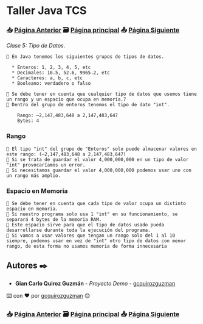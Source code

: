 # Taller Java TCS
### 📥 [Página Anterior](https://github.com/gcquirozguzman/java-tcs-202001/tree/UEAAA00001) 🗃️ [Página principal](https://github.com/gcquirozguzman/java-tcs-202001) 📤 [Página Siguiente](https://github.com/gcquirozguzman/java-tcs-202001/tree/TDDE100001)

_Clase 5: Tipo de Datos._

```
📢 En Java tenemos los siguientes grupos de tipos de datos.

  * Enteros: 1, 2, 3, 4, 5, etc
  * Decimales: 10.5, 52.6, 9965.2, etc
  * Caracteres: a, b, c, etc
  * Booleano: verdadero o falso
```

```
📢 Se debe tener en cuenta que cualquier tipo de datos que usemos tiene un rango y un espacio que ocupa en memoria.7
📢 Dentro del grupo de enteros tenemos el tipo de dato "int". 

    Rango: –2,147,483,648 a 2,147,483,647
    Bytes: 4

```

### Rango

```
📢 El tipo "int" del grupo de "Enteros" solo puede almacenar valores en este rango: (–2,147,483,648 a 2,147,483,647)
📢 Si se trata de guardar el valor 4,000,000,000 en un tipo de valor "int" provocaríamos un error.
📢 Si necesitamos guardar el valor 4,000,000,000 podemos usar uno con un rango más amplio.
```

### Espacio en Memoria

```
📢 Se debe tener en cuenta que cada tipo de valor ocupa un distinto espacio en memoria.
📢 Si nuestro programa solo usa 1 "int" en su funcionamiento, se separará 4 bytes de la memoria RAM.
📢 Este espacio sirve para que el tipo de datos usado pueda desarrollarse durante toda la ejecución del programa.
📢 Si vamos a usar valores que tengan un rango solo del 1 al 10 siempre, podemos usar en vez de "int" otro tipo de datos con menor rango, de esta forma no usamos memoria de forma innecesaria
```

## Autores ✒️

* **Gian Carlo Quiroz Guzmán** - *Proyecto Demo* - [gcquirozguzman](https://github.com/gcquirozguzman)

⌨️ con ❤️ por [gcquirozguzman](https://github.com/gcquirozguzman) 😊

### 📥 [Página Anterior](https://github.com/gcquirozguzman/java-tcs-202001/tree/UEAAA00001) 🗃️ [Página principal](https://github.com/gcquirozguzman/java-tcs-202001) 📤 [Página Siguiente](https://github.com/gcquirozguzman/java-tcs-202001/tree/TDDE100001)
